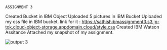                                                                               ASSIGNMENT 3
                                                                              
Created Bucket in IBM Object
Uploaded 5 pictures in IBM Bucket
Uploaded my css file in IBM bucket. link for it : https://sathishibmassignment3.s3.jp-tok.cloud-object-storage.appdomain.cloud/style.css
Created IBM Watson Assitance
Attached my snapshot of my assignment.

![output 3](https://user-images.githubusercontent.com/68805018/196750456-658edff2-aabc-4430-92cd-1c4406f3e9f1.png)


